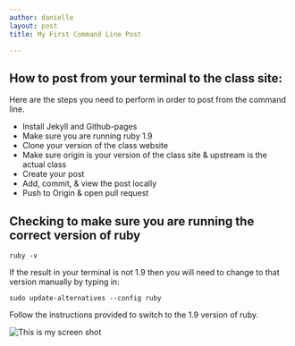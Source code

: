 ```yaml
---
author: danielle
layout: post
title: My First Command Line Post

---
```

## How to post from your terminal to the class site:

Here are the steps you need to perform in order to post from the command line. 

- Install Jekyll and Github-pages
- Make sure you are running ruby 1.9
- Clone your version of the class website
- Make sure origin is your version of the class site & upstream is the actual class  
- Create your post
- Add, commit, & view the post locally
- Push to Origin & open pull request


## Checking to make sure you are running the correct version of ruby

```
ruby -v
```
If the result in your terminal is not 1.9 then you will need to change to that version manually by typing in:

```
sudo update-alternatives --config ruby
```
Follow the instructions provided to switch to the 1.9 version of ruby.

![This is my screen shot](http://i.imgur.com/YrdEr9K.png)


